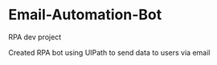 # Email-Automation-Bot
RPA dev project

Created RPA bot using UIPath to send data to users via email
